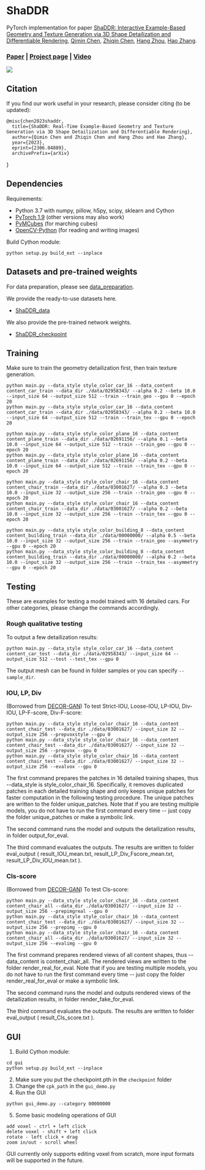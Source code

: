 # ShaDDR
PyTorch implementation for paper [ShaDDR: Interactive Example-Based Geometry and Texture Generation via 3D Shape Detailization and Differentiable Rendering](https://arxiv.org/abs/2306.04889), [Qimin Chen](https://qiminchen.github.io/), [Zhiqin Chen](https://czq142857.github.io/), [Hang Zhou](http://home.ustc.edu.cn/~zh2991/), [Hao Zhang](http://www.cs.sfu.ca/~haoz/).

### [Paper](https://arxiv.org/abs/2306.04889)  |  [Project page](https://qiminchen.github.io/shaddr/)  |   [Video]()

<img src='teaser.svg' />

## Citation
If you find our work useful in your research, please consider citing (to be updated):

	@misc{chen2023shaddr,
      title={ShaDDR: Real-Time Example-Based Geometry and Texture Generation via 3D Shape Detailization and Differentiable Rendering}, 
      author={Qimin Chen and Zhiqin Chen and Hang Zhou and Hao Zhang},
      year={2023},
      eprint={2306.04889},
      archivePrefix={arXiv}
}

## Dependencies
Requirements:
- Python 3.7 with numpy, pillow, h5py, scipy, sklearn and Cython
- [PyTorch 1.9](https://pytorch.org/get-started/locally/) (other versions may also work)
- [PyMCubes](https://github.com/pmneila/PyMCubes) (for marching cubes)
- [OpenCV-Python](https://opencv-python-tutroals.readthedocs.io/en/latest/) (for reading and writing images)

Build Cython module:
```
python setup.py build_ext --inplace
```

## Datasets and pre-trained weights
For data preparation, please see [data_preparation](https://github.com/qiminchen/ShaDDR/tree/main/data_preparation).

We provide the ready-to-use datasets here.

- [ShaDDR_data](https://drive.google.com/drive/folders/1IKm4mo08p-nex54esbEmaJiKbb-jjq_7?usp=sharing)

We also provide the pre-trained network weights.

- [ShaDDR_checkpoint](https://drive.google.com/drive/folders/1-6MZhvPL_OgAFnWwnGb9lWC7_xoQu6Aa?usp=sharing)

## Training
Make sure to train the geometry detailization first, then train texture generation.
```
python main.py --data_style style_color_car_16 --data_content content_car_train --data_dir ./data/02958343/ --alpha 0.2 --beta 10.0 --input_size 64 --output_size 512 --train --train_geo --gpu 0 --epoch 20
python main.py --data_style style_color_car_16 --data_content content_car_train --data_dir ./data/02958343/ --alpha 0.2 --beta 10.0 --input_size 64 --output_size 512 --train --train_tex --gpu 0 --epoch 20

python main.py --data_style style_color_plane_16 --data_content content_plane_train --data_dir ./data/02691156/ --alpha 0.1 --beta 10.0 --input_size 64 --output_size 512 --train --train_geo --gpu 0 --epoch 20
python main.py --data_style style_color_plane_16 --data_content content_plane_train --data_dir ./data/02691156/ --alpha 0.2 --beta 10.0 --input_size 64 --output_size 512 --train --train_tex --gpu 0 --epoch 20

python main.py --data_style style_color_chair_16 --data_content content_chair_train --data_dir ./data/03001627/ --alpha 0.3 --beta 10.0 --input_size 32 --output_size 256 --train --train_geo --gpu 0 --epoch 20
python main.py --data_style style_color_chair_16 --data_content content_chair_train --data_dir ./data/03001627/ --alpha 0.2 --beta 10.0 --input_size 32 --output_size 256 --train --train_tex --gpu 0 --epoch 20

python main.py --data_style style_color_building_8 --data_content content_building_train --data_dir ./data/00000000/ --alpha 0.5 --beta 10.0 --input_size 32 --output_size 256 --train --train_geo --asymmetry --gpu 0 --epoch 20
python main.py --data_style style_color_building_8 --data_content content_building_train --data_dir ./data/00000000/ --alpha 0.2 --beta 10.0 --input_size 32 --output_size 256 --train --train_tex --asymmetry --gpu 0 --epoch 20
```

## Testing
These are examples for testing a model trained with 16 detailed cars. For other categories, please change the commands accordingly.

### Rough qualitative testing
To output a few detailization results:
```
python main.py --data_style style_color_car_16 --data_content content_car_test --data_dir ./data/02958343/ --input_size 64 --output_size 512 --test --test_tex --gpu 0
```
The output mesh can be found in folder samples or you can specify `--sample_dir`.

### IOU, LP, Div
(Borrowed from [DECOR-GAN](https://github.com/czq142857/DECOR-GAN#iou-lp-div)) To test Strict-IOU, Loose-IOU, LP-IOU, Div-IOU, LP-F-score, Div-F-score:
```
python main.py --data_style style_color_chair_16 --data_content content_chair_test --data_dir ./data/03001627/ --input_size 32 --output_size 256 --prepvoxstyle --gpu 0
python main.py --data_style style_color_chair_16 --data_content content_chair_test --data_dir ./data/03001627/ --input_size 32 --output_size 256 --prepvox --gpu 0
python main.py --data_style style_color_chair_16 --data_content content_chair_test --data_dir ./data/03001627/ --input_size 32 --output_size 256 --evalvox --gpu 0
```
The first command prepares the patches in 16 detailed training shapes, thus --data_style is style_color_chair_16. Specifically, it removes duplicated patches in each detailed training shape and only keeps unique patches for faster computation in the following testing procedure. The unique patches are written to the folder unique_patches. Note that if you are testing multiple models, you do not have to run the first command every time -- just copy the folder unique_patches or make a symbolic link.

The second command runs the model and outputs the detailization results, in folder output_for_eval.

The third command evaluates the outputs. The results are written to folder eval_output ( result_IOU_mean.txt, result_LP_Div_Fscore_mean.txt, result_LP_Div_IOU_mean.txt ).

### Cls-score
(Borrowed from [DECOR-GAN](https://github.com/czq142857/DECOR-GAN#cls-score)) To test Cls-score:
```
python main.py --data_style style_color_chair_16 --data_content content_chair_all --data_dir ./data/03001627/ --input_size 32 --output_size 256 --prepimgreal --gpu 0
python main.py --data_style style_color_chair_16 --data_content content_chair_test --data_dir ./data/03001627/ --input_size 32 --output_size 256 --prepimg --gpu 0
python main.py --data_style style_color_chair_16 --data_content content_chair_all --data_dir ./data/03001627/ --input_size 32 --output_size 256 --evalimg --gpu 0
```
The first command prepares rendered views of all content shapes, thus --data_content is content_chair_all. The rendered views are written to the folder render_real_for_eval. Note that if you are testing multiple models, you do not have to run the first command every time -- just copy the folder render_real_for_eval or make a symbolic link.

The second command runs the model and outputs rendered views of the detailization results, in folder render_fake_for_eval.

The third command evaluates the outputs. The results are written to folder eval_output ( result_Cls_score.txt ).

## GUI
1. Build Cython module:
```
cd gui
python setup.py build_ext --inplace

```
2. Make sure you put the checkpoint.pth in the `checkpoint` folder
3. Change the `cpk_path` in the `gui_demo.py`
4. Run the GUI
```
python gui_demo.py --category 00000000
```
5. Some basic modeling operations of GUI
```
add voxel - ctrl + left click
delete voxel - shift + left click
rotate - left click + drag
zoom in/out - scroll wheel
```
GUI currently only supports editing voxel from scratch, more input formats will be supported in the future.

